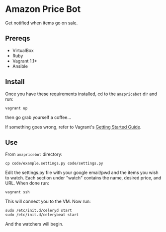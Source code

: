 Amazon Price Bot
================

Get notified when items go on sale.

Prereqs
-------

- VirtualBox
- Ruby
- Vagrant 1.1+
- Ansible

Install
-------

Once you have these requirements installed, cd to the `amzpricebot` dir and run:

`vagrant up`

then go grab yourself a coffee...

If something goes wrong, refer to Vagrant's [Getting Started
Guide](http://docs.vagrantup.com/v2/getting-started/index.html).

Use
---

From `amzpricebot` directory:

    cp code/example.settings.py code/settings.py

Edit the settings.py file with your google email/pwd and the items you wish to watch.  Each section under "watch" contains the name, desired price, and URL.
When done run:

    vagrant ssh

This will connect you to the VM.
Now run:

    sudo /etc/init.d/celeryd start
    sudo /etc/init.d/celerybeat start

And the watchers will begin.